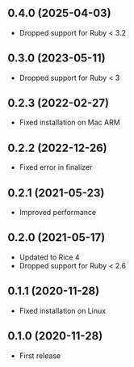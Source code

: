 ## 0.4.0 (2025-04-03)

- Dropped support for Ruby < 3.2

## 0.3.0 (2023-05-11)

- Dropped support for Ruby < 3

## 0.2.3 (2022-02-27)

- Fixed installation on Mac ARM

## 0.2.2 (2022-12-26)

- Fixed error in finalizer

## 0.2.1 (2021-05-23)

- Improved performance

## 0.2.0 (2021-05-17)

- Updated to Rice 4
- Dropped support for Ruby < 2.6

## 0.1.1 (2020-11-28)

- Fixed installation on Linux

## 0.1.0 (2020-11-28)

- First release
